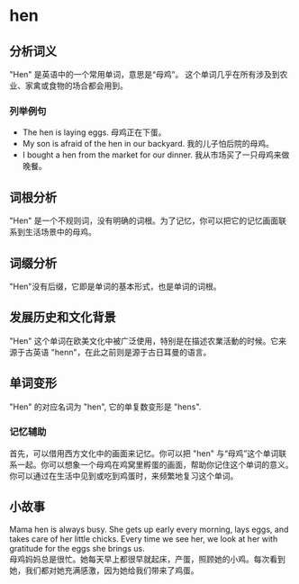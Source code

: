 # hen

## 分析词义

  

"Hen" 是英语中的一个常用单词，意思是“母鸡”。 这个单词几乎在所有涉及到农业、家禽或食物的场合都会用到。

  

### 列举例句

  

*   The hen is laying eggs. 母鸡正在下蛋。
*   My son is afraid of the hen in our backyard. 我的儿子怕后院的母鸡。
*   I bought a hen from the market for our dinner. 我从市场买了一只母鸡来做晚餐。

  

## 词根分析

  

"Hen" 是一个不规则词，没有明确的词根。为了记忆，你可以把它的记忆画面联系到生活场景中的母鸡。

  

## 词缀分析

  

"Hen"没有后缀，它即是单词的基本形式，也是单词的词根。

  

## 发展历史和文化背景

  

"Hen" 这个单词在欧美文化中被广泛使用，特别是在描述农業活動的时候。它来源于古英语 "henn"，在此之前则是源于古日耳曼的语言。

  

## 单词变形

  

"Hen" 的对应名词为 "hen", 它的单复数变形是 "hens".

  

### 记忆辅助

  

首先，可以借用西方文化中的画面来记忆。你可以把 "hen" 与“母鸡”这个单词联系一起。你可以想象一个母鸡在鸡窝里孵蛋的画面，帮助你记住这个单词的意义。你可以通过在生活中见到或吃到鸡蛋时，来频繁地复习这个单词。

  

## 小故事

  

Mama hen is always busy. She gets up early every morning, lays eggs, and takes care of her little chicks. Every time we see her, we look at her with gratitude for the eggs she brings us.  
母鸡妈妈总是很忙。她每天早上都很早就起床，产蛋，照顾她的小鸡。每次看到她，我们都对她充满感激，因为她给我们带来了鸡蛋。
